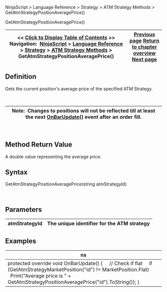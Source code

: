 ﻿


NinjaScript \> Language Reference \> Strategy \> ATM Strategy Methods \> GetAtmStrategyPositionAveragePrice()






















GetAtmStrategyPositionAveragePrice()







| \<\< [Click to Display Table of Contents](getatmstrategypositionaveragep.md) \>\> **Navigation:**     [NinjaScript](ninjascript.md) \> [Language Reference](language_reference_wip.md) \> [Strategy](strategy.md) \> [ATM Strategy Methods](atm_strategy_methods.md) \> GetAtmStrategyPositionAveragePrice() | [Previous page](getatmstrategymarketposition.md) [Return to chapter overview](atm_strategy_methods.md) [Next page](getatmstrategypositionquantity.md) |
| --- | --- |











## Definition


Gets the current position's average price of the specified ATM Strategy.


 




| Note:  Changes to positions will not be reflected till at least the next [OnBarUpdate()](onbarupdate.md) event after an order fill. |
| --- |



 


## Method Return Value


A double value representing the average price.


## 


## Syntax


GetAtmStrategyPositionAveragePrice(string atmStrategyId)


 


## 


## Parameters




| atmStrategyId | The unique identifier for the ATM strategy |
| --- | --- |



## 


## 


## Examples




| ns |
| --- |
| protected override void OnBarUpdate() {      // Check if flat      if (GetAtmStrategyMarketPosition("id") !\= MarketPosition.Flat)           Print("Average price is " \+ GetAtmStrategyPositionAveragePrice("id").ToString());  } |










